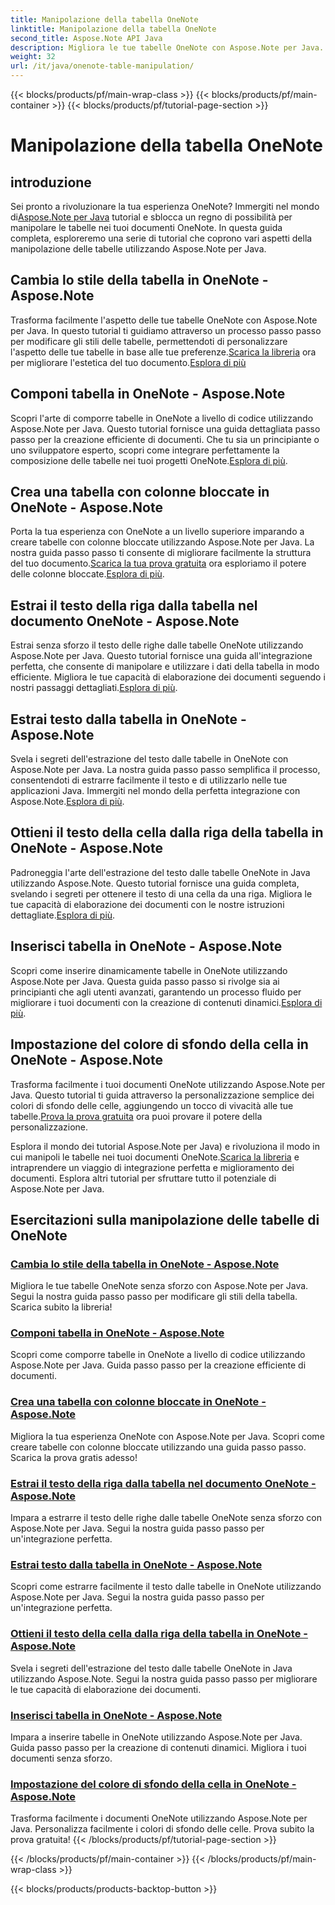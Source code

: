 ```yaml
---
title: Manipolazione della tabella OneNote
linktitle: Manipolazione della tabella OneNote
second_title: Aspose.Note API Java
description: Migliora le tue tabelle OneNote con Aspose.Note per Java. Cambia stili, componi tabelle, estrai testo senza problemi. Scarica la libreria per creare facilmente documenti.
weight: 32
url: /it/java/onenote-table-manipulation/
---
```


{{< blocks/products/pf/main-wrap-class >}}
{{< blocks/products/pf/main-container >}}
{{< blocks/products/pf/tutorial-page-section >}}

# Manipolazione della tabella OneNote



## introduzione

 Sei pronto a rivoluzionare la tua esperienza OneNote? Immergiti nel mondo di[Aspose.Note per Java](https://www.aspose.com/products/note/java) tutorial e sblocca un regno di possibilità per manipolare le tabelle nei tuoi documenti OneNote. In questa guida completa, esploreremo una serie di tutorial che coprono vari aspetti della manipolazione delle tabelle utilizzando Aspose.Note per Java.

## Cambia lo stile della tabella in OneNote - Aspose.Note
 Trasforma facilmente l'aspetto delle tue tabelle OneNote con Aspose.Note per Java. In questo tutorial ti guidiamo attraverso un processo passo passo per modificare gli stili delle tabelle, permettendoti di personalizzare l'aspetto delle tue tabelle in base alle tue preferenze.[Scarica la libreria](https://releases.aspose.com/downloads/note/java) ora per migliorare l'estetica del tuo documento.[Esplora di più](./change-table-style/)

## Componi tabella in OneNote - Aspose.Note
Scopri l'arte di comporre tabelle in OneNote a livello di codice utilizzando Aspose.Note per Java. Questo tutorial fornisce una guida dettagliata passo passo per la creazione efficiente di documenti. Che tu sia un principiante o uno sviluppatore esperto, scopri come integrare perfettamente la composizione delle tabelle nei tuoi progetti OneNote.[Esplora di più](./compose-table/).

## Crea una tabella con colonne bloccate in OneNote - Aspose.Note
 Porta la tua esperienza con OneNote a un livello superiore imparando a creare tabelle con colonne bloccate utilizzando Aspose.Note per Java. La nostra guida passo passo ti consente di migliorare facilmente la struttura del tuo documento.[Scarica la tua prova gratuita](https://www.aspose.com/downloads/note/java) ora esploriamo il potere delle colonne bloccate.[Esplora di più](./create-table-with-locked-columns/).

## Estrai il testo della riga dalla tabella nel documento OneNote - Aspose.Note
Estrai senza sforzo il testo delle righe dalle tabelle OneNote utilizzando Aspose.Note per Java. Questo tutorial fornisce una guida all'integrazione perfetta, che consente di manipolare e utilizzare i dati della tabella in modo efficiente. Migliora le tue capacità di elaborazione dei documenti seguendo i nostri passaggi dettagliati.[Esplora di più](./extract-row-text-from-table/).

## Estrai testo dalla tabella in OneNote - Aspose.Note
 Svela i segreti dell'estrazione del testo dalle tabelle in OneNote con Aspose.Note per Java. La nostra guida passo passo semplifica il processo, consentendoti di estrarre facilmente il testo e di utilizzarlo nelle tue applicazioni Java. Immergiti nel mondo della perfetta integrazione con Aspose.Note.[Esplora di più](./extract-text-from-table/).

## Ottieni il testo della cella dalla riga della tabella in OneNote - Aspose.Note
 Padroneggia l'arte dell'estrazione del testo dalle tabelle OneNote in Java utilizzando Aspose.Note. Questo tutorial fornisce una guida completa, svelando i segreti per ottenere il testo di una cella da una riga. Migliora le tue capacità di elaborazione dei documenti con le nostre istruzioni dettagliate.[Esplora di più](./get-cell-text-from-row/).

## Inserisci tabella in OneNote - Aspose.Note
Scopri come inserire dinamicamente tabelle in OneNote utilizzando Aspose.Note per Java. Questa guida passo passo si rivolge sia ai principianti che agli utenti avanzati, garantendo un processo fluido per migliorare i tuoi documenti con la creazione di contenuti dinamici.[Esplora di più](./insert-table/).

## Impostazione del colore di sfondo della cella in OneNote - Aspose.Note
 Trasforma facilmente i tuoi documenti OneNote utilizzando Aspose.Note per Java. Questo tutorial ti guida attraverso la personalizzazione semplice dei colori di sfondo delle celle, aggiungendo un tocco di vivacità alle tue tabelle.[Prova la prova gratuita](https://www.aspose.com/downloads/note/java) ora puoi provare il potere della personalizzazione.

 Esplora il mondo dei tutorial Aspose.Note per Java) e rivoluziona il modo in cui manipoli le tabelle nei tuoi documenti OneNote.[Scarica la libreria](https://releases.aspose.com/downloads/note/java) e intraprendere un viaggio di integrazione perfetta e miglioramento dei documenti. Esplora altri tutorial per sfruttare tutto il potenziale di Aspose.Note per Java.
## Esercitazioni sulla manipolazione delle tabelle di OneNote
### [Cambia lo stile della tabella in OneNote - Aspose.Note](./change-table-style/)
Migliora le tue tabelle OneNote senza sforzo con Aspose.Note per Java. Segui la nostra guida passo passo per modificare gli stili della tabella. Scarica subito la libreria!
### [Componi tabella in OneNote - Aspose.Note](./compose-table/)
Scopri come comporre tabelle in OneNote a livello di codice utilizzando Aspose.Note per Java. Guida passo passo per la creazione efficiente di documenti.
### [Crea una tabella con colonne bloccate in OneNote - Aspose.Note](./create-table-with-locked-columns/)
Migliora la tua esperienza OneNote con Aspose.Note per Java. Scopri come creare tabelle con colonne bloccate utilizzando una guida passo passo. Scarica la prova gratis adesso!
### [Estrai il testo della riga dalla tabella nel documento OneNote - Aspose.Note](./extract-row-text-from-table/)
Impara a estrarre il testo delle righe dalle tabelle OneNote senza sforzo con Aspose.Note per Java. Segui la nostra guida passo passo per un'integrazione perfetta.
### [Estrai testo dalla tabella in OneNote - Aspose.Note](./extract-text-from-table/)
Scopri come estrarre facilmente il testo dalle tabelle in OneNote utilizzando Aspose.Note per Java. Segui la nostra guida passo passo per un'integrazione perfetta.
### [Ottieni il testo della cella dalla riga della tabella in OneNote - Aspose.Note](./get-cell-text-from-row/)
Svela i segreti dell'estrazione del testo dalle tabelle OneNote in Java utilizzando Aspose.Note. Segui la nostra guida passo passo per migliorare le tue capacità di elaborazione dei documenti.
### [Inserisci tabella in OneNote - Aspose.Note](./insert-table/)
Impara a inserire tabelle in OneNote utilizzando Aspose.Note per Java. Guida passo passo per la creazione di contenuti dinamici. Migliora i tuoi documenti senza sforzo.
### [Impostazione del colore di sfondo della cella in OneNote - Aspose.Note](./setting-cell-background-color/)
Trasforma facilmente i documenti OneNote utilizzando Aspose.Note per Java. Personalizza facilmente i colori di sfondo delle celle. Prova subito la prova gratuita!
{{< /blocks/products/pf/tutorial-page-section >}}

{{< /blocks/products/pf/main-container >}}
{{< /blocks/products/pf/main-wrap-class >}}

{{< blocks/products/products-backtop-button >}}
